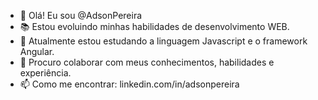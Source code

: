 - 👋 Olá! Eu sou @AdsonPereira
- 📚 Estou evoluindo minhas habilidades de desenvolvimento WEB.
- 🌱 Atualmente estou estudando a linguagem Javascript e o framework Angular.
- 💞️ Procuro colaborar com meus conhecimentos, habilidades e experiência.
- 📫 Como me encontrar: linkedin.com/in/adsonpereira

<!---
AdsonPereira/AdsonPereira is a ✨ special ✨ repository because its `README.md` (this file) appears on your GitHub profile.
You can click the Preview link to take a look at your changes.
--->
